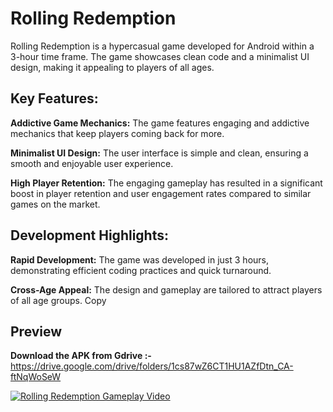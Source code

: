 # Rolling Redemption

Rolling Redemption is a hypercasual game developed for Android within a 3-hour time frame. The game showcases clean code and a minimalist UI design, making it appealing to players of all ages.

## Key Features:

**Addictive Game Mechanics:** The game features engaging and addictive mechanics that keep players coming back for more.

**Minimalist UI Design:** The user interface is simple and clean, ensuring a smooth and enjoyable user experience.

**High Player Retention:** The engaging gameplay has resulted in a significant boost in player retention and user engagement rates compared to similar games on the market.

## Development Highlights:

**Rapid Development:** The game was developed in just 3 hours, demonstrating efficient coding practices and quick turnaround.

**Cross-Age Appeal:** The design and gameplay are tailored to attract players of all age groups.
Copy


## Preview 


**Download the APK from Gdrive :-** https://drive.google.com/drive/folders/1cs87wZ6CT1HU1AZfDtn_CA-ftNqWoSeW

[![Rolling Redemption Gameplay Video](https://img.youtube.com/vi/JSzkeeNHaPM/0.jpg)](https://www.youtube.com/watch?v=JSzkeeNHaPM)






